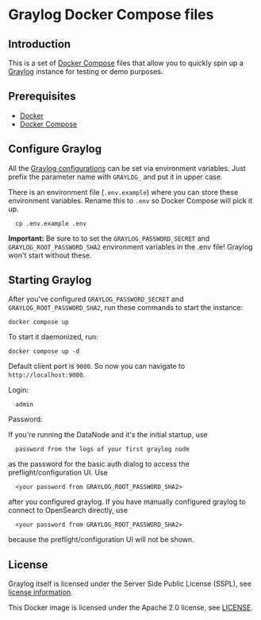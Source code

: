 # Graylog Docker Compose files

## Introduction

This is a set of [Docker Compose](https://docs.docker.com/compose/) files that allow you to quickly spin up a [Graylog](https://docs.graylog.org/) instance for testing or demo purposes.

## Prerequisites
- [Docker](https://docs.docker.com/engine/install/)
- [Docker Compose](https://docs.docker.com/compose/install/)

## Configure Graylog

All the [Graylog configurations](https://docs.graylog.org/docs/server-conf) can be set via environment variables. Just prefix the parameter name with `GRAYLOG_` and put it in upper case.

There is an environment file (`.env.example`) where you can store these environment variables. Rename this to `.env` so Docker Compose will pick it up.

      cp .env.example .env


**Important:** Be sure to to set the `GRAYLOG_PASSWORD_SECRET` and `GRAYLOG_ROOT_PASSWORD_SHA2` environment variables in the .env file! Graylog won't start without these.

## Starting Graylog

After you've configured `GRAYLOG_PASSWORD_SECRET` and `GRAYLOG_ROOT_PASSWORD_SHA2`, run these commands to start the instance:

    docker compose up

To start it daemonized, run:

    docker compose up -d

Default client port is `9000`. So now you can navigate to `http://localhost:9000`. 

Login:

      admin
      
Password: 

If you're running the DataNode and it's the initial startup, use 

      password from the logs of your first graylog node

as the password for the basic auth dialog to access the preflight/configuration UI. Use 

      <your password from GRAYLOG_ROOT_PASSWORD_SHA2>

after you configured graylog. If you have manually configured graylog to connect to OpenSearch directly, use

      <your password from GRAYLOG_ROOT_PASSWORD_SHA2>

because the preflight/configuration UI will not be shown.

## License

Graylog itself is licensed under the Server Side Public License (SSPL), see [license information](https://www.mongodb.com/licensing/server-side-public-license).

This Docker image is licensed under the Apache 2.0 license, see [LICENSE](LICENSE).
